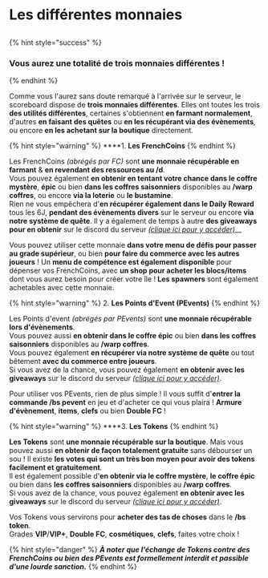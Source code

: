# Les différentes monnaies

## 

{% hint style="success" %}
### Vous aurez une totalité de trois monnaies différentes !
{% endhint %}

Comme vous l'aurez sans doute remarqué à l'arrivée sur le serveur, le scoreboard dispose de **trois monnaies différentes**. Elles ont toutes les trois **des utilités différentes**, certaines s'obtiennent **en farmant normalement**, d'autres **en faisant des quêtes** ou **en les récupérant via des évènements**, ou encore **en les achetant sur la boutique** directement.

{% hint style="warning" %}
  ****1. **Les FrenchCoins**
{% endhint %}

Les FrenchCoins _\(abrégés par FC\)_ sont **une monnaie récupérable en farmant** & **en revendant des ressources au /d**.  
Vous pouvez également **en obtenir en tentant votre chance dans le coffre mystère**, **épic** ou bien **dans les coffres saisonniers** disponibles au **/warp coffres**, ou encore **via la loterie** ou **le bustamine**.  
Rien ne vous empêchera d'**en récupérer également dans le Daily Reward** tous les 6J, **pendant des évènements divers** sur le serveur ou encore **via notre système de quête**. Il y a également de temps à autre **des giveaways pour en obtenir** sur le discord du serveur [_\(clique ici pour y accéder\)_](https://discordapp.com/invite/YxgDvvQ)\_\_

Vous pouvez utiliser cette monnaie **dans votre menu de défis pour passer au grade supérieur**, ou bien **pour faire du commerce avec les autres joueurs** ! Un **menu de compétence est également disponible** pour dépenser vos FrenchCoins, avec **un shop pour acheter les blocs/items** dont vous aurez besoin pour créer votre île ! **Les spawners** sont également achetables avec cette monnaie.

{% hint style="warning" %}
  2. **Les Points d'Event \(PEvents\)**
{% endhint %}

Les Points d'event _\(abrégés par PEvents\)_ sont **une monnaie récupérable lors d'évènements**.  
Vous pouvez aussi **en obtenir dans le coffre épic** ou bien **dans les coffres saisonniers** disponibles au **/warp coffres**.  
Vous pouvez également **en récupérer via notre système de quête** ou tout bêtement **avec du commerce entre joueurs**.  
Si vous avez de la chance, vous pouvez également **en obtenir avec les giveaways** sur le discord du serveur [_\(clique ici pour y accéder\)_](https://discordapp.com/invite/YxgDvvQ).

Pour utiliser vos PEvents, rien de plus simple ! Il vous suffit d'**entrer la commande /bs pevent** en jeu et d'acheter ce qui vous plaira ! **Armure d'évènement**, **items**, **clefs** ou bien **Double FC** !

{% hint style="warning" %}
  ****3. **Les Tokens**
{% endhint %}

**Les Tokens** sont **une monnaie récupérable sur la boutique**. Mais vous pouvez aussi **en obtenir de façon totalement gratuite** sans débourser un sou ! Il existe **les votes qui sont un très bon moyen pour avoir des tokens facilement et gratuitement**.  
Il est également possible d'**en obtenir via le coffre mystère**, **le coffre épic** ou bien dans **les coffres saisonniers** disponibles au **/warp coffres**.  
Si vous avez de la chance, vous pouvez également **en obtenir avec les giveaways** sur le discord du serveur [_\(clique ici pour y accéder\)_](https://discordapp.com/invite/YxgDvvQ).

Vos Tokens vous servirons pour **acheter des tas de choses** dans le **/bs token**.  
Grades **VIP**/**VIP+**, **Double FC**, **cosmétiques**, **clefs**, faites votre choix !

{% hint style="danger" %}
_**À noter que l'échange de Tokens contre des FrenchCoins ou bien des PEvents est formellement interdit et passible d'une lourde sanction.**_
{% endhint %}


